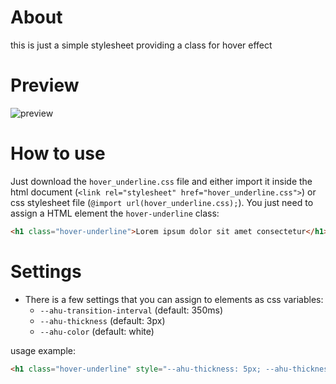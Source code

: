 # About
this is just a simple stylesheet providing a class for hover effect
# Preview
![preview](https://github.com/ihaswn/css-animated-hover-underline/assets/20137018/d78c67eb-a9ab-49d3-9e4b-77a8f219d01a)

# How to use
Just download the `hover_underline.css` file and either import it inside the html document (`<link rel="stylesheet" href="hover_underline.css">`) or css stylesheet file (`@import url(hover_underline.css);`).
You just need to assign a HTML element the `hover-underline` class:
```html
<h1 class="hover-underline">Lorem ipsum dolor sit amet consectetur</h1>
```

# Settings
* There is a few settings that you can assign to elements as css variables:
  * `--ahu-transition-interval` (default: 350ms)
  * `--ahu-thickness` (default: 3px)
  * `--ahu-color` (default: white)

usage example:

```html
<h1 class="hover-underline" style="--ahu-thickness: 5px; --ahu-thickness: 5px; --ahu-transition-interval: 0.5s; --ahu-color: red;">Lorem ipsum dolor sit amet consectetur</h1>
```
